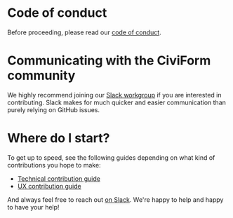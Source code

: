 # Code of conduct

Before proceeding, please read our [code of conduct](https://github.com/seattle-uat/civiform/blob/main/code_of_conduct.md).

# Communicating with the CiviForm community

We highly recommend joining our [Slack workgroup](https://join.slack.com/t/civiform/shared_invite/zt-niap7ys1-RAICICUpDJfjpizjyjBr7Q) if you are interested in contributing. Slack makes for much quicker and easier communication than purely relying on GitHub issues.

# Where do I start?

To get up to speed, see the following guides depending on what kind of contributions you hope to make:
* [Technical contribution guide](https://github.com/seattle-uat/civiform/wiki/Technical-contributions)
* [UX contribution guide](https://github.com/seattle-uat/civiform/wiki/UX)

And always feel free to reach out [on Slack](https://join.slack.com/t/civiform/shared_invite/zt-niap7ys1-RAICICUpDJfjpizjyjBr7Q). We're happy to help and happy to have your help!